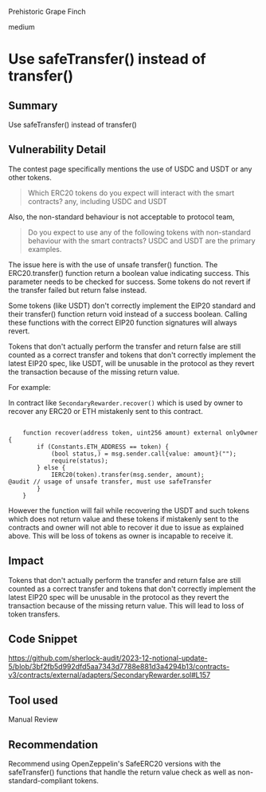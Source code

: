 Prehistoric Grape Finch

medium

# Use safeTransfer() instead of transfer()

## Summary
Use safeTransfer() instead of transfer()

## Vulnerability Detail

The contest page specifically mentions the use of USDC and USDT or any other tokens.

> Which ERC20 tokens do you expect will interact with the smart contracts?
any, including USDC and USDT

Also, the non-standard behaviour is not acceptable to protocol team,

> Do you expect to use any of the following tokens with non-standard behaviour with the smart contracts?
USDC and USDT are the primary examples.

The issue here is with the use of unsafe transfer() function. The ERC20.transfer() function return a boolean value indicating success. This parameter needs to be checked for success. Some tokens do not revert if the transfer failed but return false instead.

Some tokens (like USDT) don't correctly implement the EIP20 standard and their transfer() function return void instead of a success boolean. Calling these functions with the correct EIP20 function signatures will always revert.

Tokens that don't actually perform the transfer and return false are still counted as a correct transfer and tokens that don't correctly implement the latest EIP20 spec, like USDT, will be unusable in the protocol as they revert the transaction because of the missing return value.

For example: 

In contract like `SecondaryRewarder.recover()` which is used by owner to recover any ERC20 or ETH mistakenly sent to this contract. 

```solidity

    function recover(address token, uint256 amount) external onlyOwner {
        if (Constants.ETH_ADDRESS == token) {
            (bool status,) = msg.sender.call{value: amount}("");
            require(status);
        } else {
            IERC20(token).transfer(msg.sender, amount);          @audit // usage of unsafe transfer, must use safeTransfer 
        }
    }
```

However the function will fail while recovering the USDT and such tokens which does not return value and these tokens if mistakenly sent to the contracts and owner will not able to recover it due to issue as explained above. This will be loss of tokens as owner is incapable to receive it.

## Impact
Tokens that don't actually perform the transfer and return false are still counted as a correct transfer and tokens that don't correctly implement the latest EIP20 spec will be unusable in the protocol as they revert the transaction because of the missing return value. This will lead to loss of token transfers.

## Code Snippet
https://github.com/sherlock-audit/2023-12-notional-update-5/blob/3bf2fb5d992dfd5aa7343d7788e881d3a4294b13/contracts-v3/contracts/external/adapters/SecondaryRewarder.sol#L157

## Tool used
Manual Review

## Recommendation
Recommend using OpenZeppelin's SafeERC20 versions with the safeTransfer() functions that handle the return value check as well as non-standard-compliant tokens.
